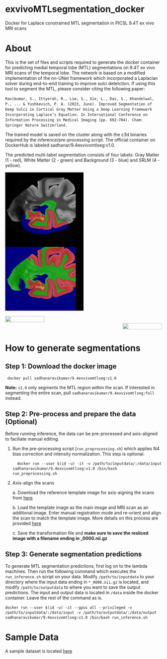 # exvivoMTLsegmentation_docker
Docker for Laplace constrained MTL segmentation in PICSL 9.4T ex vivo MRI scans

# About

This is the set of files and scripts required to generate the docker container for predicting medial temporal lobe (MTL) segmentations on 9.4T ex vivo MRI scans of the temporal lobe. The network is based on a modified implementation of the nn-UNet framework which incorporated a Laplacian solver during end-to-end training to improve sulci detetction. If using this tool to segment the MTL, please consider citing the following paper:

``
Ravikumar, S., Ittyerah, R., Lim, S., Xie, L., Das, S., Khandelwal, P., ... & Yushkevich, P. A. (2023, June). Improved Segmentation of Deep Sulci in Cortical Gray Matter Using a Deep Learning Framework Incorporating Laplace’s Equation. In International Conference on Information Processing in Medical Imaging (pp. 692-704). Cham: Springer Nature Switzerland.
``

The trained model is saved on the cluster along with the c3d binaries required by the inference/pre-processing script. The official container on DockerHub is labeled sadhanar/9.4exvivomtlseg:v1.0. 

The predicted multi-label segmentation consists of four labels: Gray Matter (1 - red), White Matter (2 - green) and Background (3 - blue) and SRLM (4 - yellow). 

<p float="left">
  <img align = "top" src="/img/exampleseg_mtl.png" width="50%" />
  <img aign = "top" src="/img/exampleseg_full.png" width="50%" /> 
</p>

<div align="left">
         <img src="https://github.com/sadhana-r/exvivoMTLsegmentation_docker/blob/master/img/exampleseg_mtl.png" style="width:50%; height:50%">
      </a>
</div>

<div align="right">
         <img src="https://github.com/sadhana-r/exvivoMTLsegmentation_docker/blob/master/img/exampleseg_full.png" style="width:50%; height:50%">
      </a>
</div>

# How to generate segmentations

## Step 1: Download the docker image

     docker pull sadhanaravikumar/9.4exvivomtlseg:v1.0

**Note:** `v1.0` only segments the MTL region within the scan. If interested in segmenting the entire scan, pull `sadhanaravikumar/9.4exvivomtlseg:full` instead. 
 
## Step 2: Pre-process and prepare the data (Optional)

Before running inference, the data can be pre-processed and axis-aligned to faciliate manual editing.  

1. Run the pre-processing script (`run_preprocessing.sh`) which applies N4 bias correction and intensity normalization. This step is optional.
   
         docker run --user $(id -u) -it -v /path/to/inputdata/:/data/input sadhanaravikumar/9.4exvivomtlseg:v1.0 /bin/bash run_preprocessing.sh

2. Axis-align the scans

   a. Download the reference template image for axis-aigning the scans from [here](https://upenn.box.com/s/f4h0p96543dd3mx00bayag0u4s5iamap)
   
   b. Load the template image as the main image and MRI scan as an additional image. Enter manual registration mode and re-orient and align the scan to match the template image. More details on this process are provided [here](https://upenn.box.com/s/49co5uog6jl587tptan54pqnqdif9r0r)
   
   c. Save the transformation file and **make sure to save the resliced image with a filename ending in _0000.nii.gz**

## Step 3: Generate segmentation predictions

To generate MTL segmentation predictions, first log on to the lambda machines. Then run the following command which executes the `run_inference.sh` script on your data. Modify `/path/to/inputdata` to your directory where the input data ending in `*_0000.nii.gz` is located, and modify `/path/to/outputdata` to where you want to save the output predictions. The input and output data is located in `/data` inside the docker container. Leave the rest of the command as is. 

    docker run --user $(id -u) -it --gpus all --privileged -v /path/to/inputdata/:/data/input -v /path/to/outputdata/:/data/output sadhanaravikumar/9.4exvivomtlseg:v1.0 /bin/bash run_inference.sh 

# Sample Data

A sample dataset is located [here](https://upenn.box.com/s/zlj5r2pcvuqct5ynwf4znak3k3ky9jz3)
